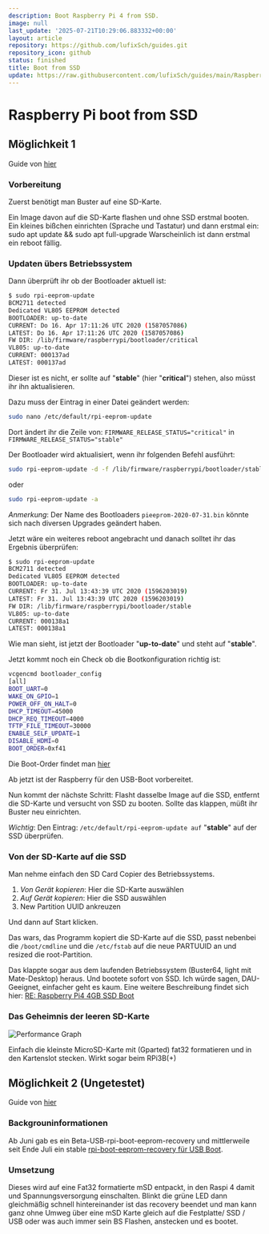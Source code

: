 ```yaml
---
description: Boot Raspberry Pi 4 from SSD.
image: null
last_update: '2025-07-21T10:29:06.883332+00:00'
layout: article
repository: https://github.com/lufixSch/guides.git
repository_icon: github
status: finished
title: Boot from SSD
update: https://raw.githubusercontent.com/lufixSch/guides/main/Raspberry%20Pi/Raspberry%20boot%20from%20SSD.md
---
```


# Raspberry Pi boot from SSD

## Möglichkeit 1

Guide von [hier](https://forum-raspberrypi.de/forum/thread/48950-tutorial-eine-unendliche-geschichte-raspberry-4b-und-usb-boot/)

### Vorbereitung

Zuerst benötigt man Buster auf eine SD-Karte.

Ein Image davon auf die SD-Karte flashen und ohne SSD erstmal booten.
Ein kleines bißchen einrichten (Sprache und Tastatur) und dann erstmal ein:
sudo apt update && sudo apt full-upgrade
Warscheinlich ist dann erstmal ein reboot fällig.

### Updaten übers Betriebssystem

Dann überprüft ihr ob der Bootloader aktuell ist:

```bash
$ sudo rpi-eeprom-update
BCM2711 detected
Dedicated VL805 EEPROM detected
BOOTLOADER: up-to-date
CURRENT: Do 16. Apr 17:11:26 UTC 2020 (1587057086)
LATEST: Do 16. Apr 17:11:26 UTC 2020 (1587057086)
FW DIR: /lib/firmware/raspberrypi/bootloader/critical
VL805: up-to-date
CURRENT: 000137ad
LATEST: 000137ad
```

Dieser ist es nicht, er sollte auf "**stable**" (hier "**critical**") stehen, also müsst ihr ihn aktualisieren.

Dazu muss der Eintrag in einer Datei geändert werden:

```bash
sudo nano /etc/default/rpi-eeprom-update
```

Dort ändert ihr die Zeile von: `FIRMWARE_RELEASE_STATUS="critical"` in `FIRMWARE_RELEASE_STATUS="stable"`

Der Bootloader wird aktualisiert, wenn ihr folgenden Befehl ausführt:

```bash
sudo rpi-eeprom-update -d -f /lib/firmware/raspberrypi/bootloader/stable/pieeprom-2020-07-31.bin
```

oder

```bash
sudo rpi-eeprom-update -a
```

_Anmerkung_: Der Name des Bootloaders `pieeprom-2020-07-31.bin` könnte sich nach diversen Upgrades geändert haben.

Jetzt wäre ein weiteres reboot angebracht und danach solltet ihr das Ergebnis überprüfen:

```bash
$ sudo rpi-eeprom-update
BCM2711 detected
Dedicated VL805 EEPROM detected
BOOTLOADER: up-to-date
CURRENT: Fr 31. Jul 13:43:39 UTC 2020 (1596203019)
LATEST: Fr 31. Jul 13:43:39 UTC 2020 (1596203019)
FW DIR: /lib/firmware/raspberrypi/bootloader/stable
VL805: up-to-date
CURRENT: 000138a1
LATEST: 000138a1
```

Wie man sieht, ist jetzt der Bootloader "**up-to-date**" und steht auf "**stable**".

Jetzt kommt noch ein Check ob die Bootkonfiguration richtig ist:

```bash
vcgencmd bootloader_config
[all]
BOOT_UART=0
WAKE_ON_GPIO=1
POWER_OFF_ON_HALT=0
DHCP_TIMEOUT=45000
DHCP_REQ_TIMEOUT=4000
TFTP_FILE_TIMEOUT=30000
ENABLE_SELF_UPDATE=1
DISABLE_HDMI=0
BOOT_ORDER=0xf41
```

Die Boot-Order findet man [hier](https://www.raspberrypi.org/do…2711_bootloader_config.md)

Ab jetzt ist der Raspberry für den USB-Boot vorbereitet.

Nun kommt der nächste Schritt:
Flasht dasselbe Image auf die SSD, entfernt die SD-Karte und versucht von SSD zu booten.
Sollte das klappen, müßt ihr Buster neu einrichten.

_Wichtig_: Den Eintrag: `/etc/default/rpi-eeprom-update auf` "**stable**" auf der SSD überprüfen.

### Von der SD-Karte auf die SSD

Man nehme einfach den SD Card Copier des Betriebssystems.

1. _Von Gerät kopieren_: Hier die SD-Karte auswählen
2. _Auf Gerät kopieren_: Hier die SSD auswählen
3. New Partition UUID ankreuzen

Und dann auf Start klicken.

Das wars, das Programm kopiert die SD-Karte auf die SSD, passt nebenbei die `/boot/cmdline` und die `/etc/fstab`
auf die neue PARTUUID an und resized die root-Partition.

Das klappte sogar aus dem laufenden Betriebssystem (Buster64, light mit Mate-Desktop) heraus.
Und bootete sofort von SSD. Ich würde sagen, DAU-Geeignet, einfacher geht es kaum.
Eine weitere Beschreibung findet sich hier: [RE: Raspberry Pi4 4GB SSD Boot](https://forum-raspberrypi.de/forum/thread/48413-raspberry-pi4-4gb-ssd-boot/?postID=446208#post446208)

### Das Geheimnis der leeren SD-Karte

![Performance Graph](https://forum-raspberrypi.de/attachment/28007-raspi31-raspi-cpu-day-png/)

Einfach die kleinste MicroSD-Karte mit (Gparted) fat32 formatieren und in den Kartenslot stecken. Wirkt sogar beim RPi3B(+)

## Möglichkeit 2 (Ungetestet)

Guide von [hier](https://forum-raspberrypi.de/forum/thread/48950-tutorial-eine-unendliche-geschichte-raspberry-4b-und-usb-boot/?postID=446954#post446954)

### Backgrouninformationen

Ab Juni gab es ein Beta-USB-rpi-boot-eeprom-recovery und mittlerweile seit Ende Juli ein stable [rpi-boot-eeprom-recovery für USB Boot](https://github.com/raspberrypi/rpi-eeprom/releases/tag/v2020.07.31-138a1).

### Umsetzung

Dieses wird auf eine Fat32 formatierte mSD entpackt, in den Raspi 4 damit und Spannungsversorgung einschalten.
Blinkt die grüne LED dann gleichmäßig schnell hintereinander ist das recovery beendet und man kann ganz ohne Umweg über eine mSD Karte gleich auf die Festplatte/ SSD / USB oder was auch immer sein BS Flashen, anstecken und es bootet.